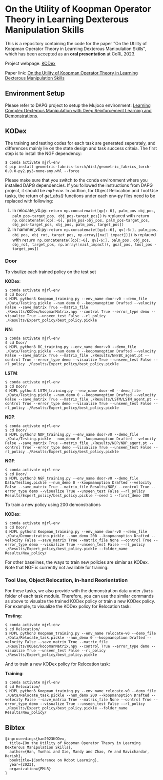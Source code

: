 # On the Utility of Koopman Operator Theory in Learning Dexterous Manipulation Skills
This is a repository containing the code for the paper "On the Utility of Koopman Operator Theory in Learning Dexterous Manipulation Skills", which has been accepted as an <strong>oral presentation</strong> at CoRL 2023.

Project webpage: [KODex](https://sites.google.com/view/kodex-corl)

Paper link: [On the Utility of Koopman Operator Theory in Learning Dexterous Manipulation Skills](https://arxiv.org/abs/2303.13446)
## Environment Setup

Please refer to DAPG project to setup the Mujoco environment: [Learning Complex Dexterous Manipulation with Deep Reinforcement Learning and Demonstrations](https://github.com/aravindr93/hand_dapg).


## KODex 

The training and testing codes for each task are generated seperately, and differences mainly lie on the state design and task success criteia. The first step is to install the NGF dependency:
```
$ conda activate mjrl-env
$ pip install geometric-fabrics-torch/dist/geometric_fabrics_torch-0.0.0-py2.py3-none-any.whl --force
```
Please make sure that you switch to the conda environment where you installed DAPG dependencies. If you followed the instructions from DAPG project, it should be *mjrl-env*. In addtion, for Object Relocation and Tool Use tasks, the return of *get_obs()* functions under each env-py files need to be replaced with following:

1. In relocate_v0.py: `return np.concatenate([qp[:-6], palm_pos-obj_pos, palm_pos-target_pos, obj_pos-target_pos])` is replaced with `return np.concatenate([qp[:-6], palm_pos-obj_pos, palm_pos-target_pos, obj_pos-target_pos, obj_pos, palm_pos, target_pos])`  
2. In hammer_v0.py: `return np.concatenate([qp[:-6], qv[-6:], palm_pos, obj_pos, obj_rot, target_pos, np.array([nail_impact])])` is replaced with `return np.concatenate([qp[:-6], qv[-6:], palm_pos, obj_pos, obj_rot, target_pos, np.array([nail_impact]), goal_pos, tool_pos - target_pos])`

### Door
To visulize each trained policy on the test set

**KODex**:
```
$ conda activate mjrl-env
$ cd Door/
$ MJPL python3 Koopman_training.py --env_name door-v0 --demo_file ./Data/Testing.pickle --num_demo 0 --koopmanoption Drafted --velocity False --save_matrix True --matrix_file ./Results/KODex/koopmanMatrix.npy --control True --error_type demo --visualize True --unseen_test False --rl_policy ./Results/Expert_policy/best_policy.pickle
```
**NN**:
```
$ conda activate mjrl-env
$ cd Door/
$ MJPL python3 BC_training.py --env_name door-v0 --demo_file ./Data/Testing.pickle --num_demo 0 --koopmanoption Drafted --velocity False --save_matrix True --matrix_file ./Results/NN/BC_agent.pt --control True --error_type demo --visualize True --unseen_test False --rl_policy ./Results/Expert_policy/best_policy.pickle
```
**LSTM**:
```
$ conda activate mjrl-env
$ cd Door/
$ MJPL python3 LSTM_training.py --env_name door-v0 --demo_file ./Data/Testing.pickle --num_demo 0 --koopmanoption Drafted --velocity False --save_matrix True --matrix_file ./Results/LSTM/LSTM_agent.pt --control True --error_type demo --visualize True --unseen_test False --rl_policy ./Results/Expert_policy/best_policy.pickle
```
**NDP**:
```
$ conda activate mjrl-env
$ cd Door/
$ MJPL python3 NDP_training.py --env_name door-v0 --demo_file ./Data/Testing.pickle --num_demo 0 --koopmanoption Drafted --velocity False --save_matrix True --matrix_file ./Results/NDP/NDP_agent.pt --control True --error_type demo --visualize True --unseen_test False --rl_policy ./Results/Expert_policy/best_policy.pickle
```
**NGF**:
```
$ conda activate mjrl-env
$ cd Door/
$ MJPL python3 NGF_training.py --env_name door-v0 --demo_file Data/Testing.pickle --num_demo 0 --koopmanoption Drafted --velocity False --save_matrix True --matrix_file Results/NGF/ --control True --error_type demo --visualize True --unseen_test False --rl_policy Results/Expert_policy/best_policy.pickle --seed 1 --first_demo 200
```

To train a new policy using 200 demonstrations

**KODex**:
```
$ conda activate mjrl-env
$ cd Door/
$ MJPL python3 Koopman_training.py --env_name door-v0 --demo_file ./Data/Demonstratino.pickle --num_demo 200 --koopmanoption Drafted --velocity False --save_matrix True --matrix_file None --control True --error_type demo --visualize True --unseen_test False --rl_policy ./Results/Expert_policy/best_policy.pickle --folder_name Results/New_policy/
```

For other baselines, the ways to train new policies are simiar as KODex. Note that NGF is currently not available for training.

### Tool Use, Object Relocation, In-hand Reorientation
For these tasks, we also provide with the demonstration data under `/Data` folder of each task module. Therefore, you can use the similar commands as above to visualze the trained KODex policy or train a new KODex policy. For example, to visualize the KODex policy for Relocation task:

**Testing**:
```
$ conda activate mjrl-env
$ cd Relocation/
$ MJPL python3 Koopman_training.py --env_name relocate-v0 --demo_file ./Data/Relocate_task.pickle --num_demo 0 --koopmanoption Drafted --velocity False --save_matrix True --matrix_file ./Results/KODex/koopmanMatrix.npy --control True --error_type demo --visualize True --unseen_test False --rl_policy ./Results/Expert_policy/best_policy.pickle
```

And to train a new KODex policy for Relocation task:

**Training**:
```
$ conda activate mjrl-env
$ cd Relocation/
$ MJPL python3 Koopman_training.py --env_name relocate-v0 --demo_file ./Data/Relocate_task.pickle --num_demo 200 --koopmanoption Drafted --velocity False --save_matrix True --matrix_file None --control True --error_type demo --visualize True --unseen_test False --rl_policy ./Results/Expert_policy/best_policy.pickle --folder_name Results/New_policy/
```

## Bibtex
```
@inproceedings{han2023KODex,
  title={On the Utility of Koopman Operator Theory in Learning Dexterous Manipulation Skills},
  author={Han, Yunhai and Xie, Mandy and Zhao, Ye and Ravichandar, Harish},
  booktitle={Conference on Robot Learning},
  year={2023},
  organization={PMLR}
}
```